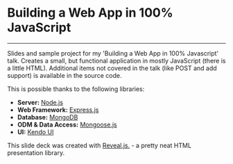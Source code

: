 # Building a Web App in 100% JavaScript
---

Slides and sample project for my 'Building a Web App in 100% Javascript' talk. Creates a small, but functional application in mostly JavaScript (there is a little HTML). Additional items not covered in the talk (like POST and add support) is available in the source code.

This is possible thanks to the following libraries:

+ **Server:** [Node.js](http://nodejs.org/)
+ **Web Framework:** [Express.js](http://expressjs.com/)
+ **Database:** [MongoDB](http://www.mongodb.org/)
+ **ODM & Data Access:** [Mongoose.js](http://mongoosejs.com/)
+ **UI:** [Kendo UI](http://www.kendoui.com/)

This slide deck was created with [Reveal.js.](http://lab.hakim.se/reveal-js/#/) - a pretty neat HTML presentation library.